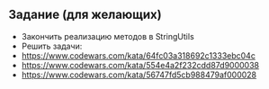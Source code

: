## Задание (для желающих)
* Закончить реализацию методов в StringUtils
* Решить задачи:
* https://www.codewars.com/kata/64fc03a318692c1333ebc04c
* https://www.codewars.com/kata/554e4a2f232cdd87d9000038
* https://www.codewars.com/kata/56747fd5cb988479af000028